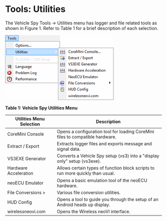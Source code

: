 # Tools: Utilities

The Vehicle Spy Tools -> Utilities menu has logger and file related tools as shown in Figure 1.  Refer to Table 1 for a brief description of each selection.

![Figure 1: The Vehicle Spy Utilities menu.](../../../.gitbook/assets/spyUtilitiesMenu.gif)

**Table 1: Vehicle Spy Utilities Menu**

| Utilities Menu Selection | Description                                                                    |
| ------------------------ | ------------------------------------------------------------------------------ |
| CoreMini Console         | Opens a configuration tool for loading CoreMini files to compatible hardware.  |
| Extract / Export         | Extracts logger files and exports message and signal data.                     |
| VS3EXE Generator         | Converts a Vehicle Spy setup (vs3) into a "display only" setup (vs3exe).       |
| Hardware Acceleration    | Allows certain types of function block scripts to run more quickly than usual. |
| neoECU Emulator          | Opens a basic emulation tool of the neoECU hardware.                           |
| File Conversions >       | Various file conversion utilities.                                             |
| HUD Config               | Opens a tool to guide you through the setup of an Android heads up display.    |
| wirelessneovi.com        | Opens the Wireless neoVI interface.                                            |
